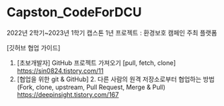 # Capston_CodeForDCU
2022년 2학기~2023년 1학기 캡스톤 1년 프로젝트 : 환경보호 캠페인 주최 플랫폼

[깃허브 협업 가이드]
1. [초보개발자] GitHub 프로젝트 가져오기 [pull, fetch, clone]
https://sin0824.tistory.com/11
2. [협업을 위한 git & GitHub] 2. 다른 사람의 원격 저장소로부터 협업하는 방법(Fork, clone, upstream, Pull Request, Merge & Pull)
https://deepinsight.tistory.com/167
